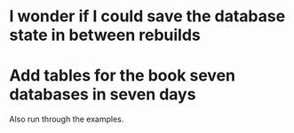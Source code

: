 # I wonder if I could save the database state in between rebuilds

# Add tables for the book seven databases in seven days

Also run through the examples.
